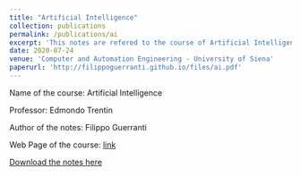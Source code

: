 ```yaml
---
title: "Artificial Intelligence"
collection: publications
permalink: /publications/ai
excerpt: 'This notes are refered to the course of Artificial Intelligence teached by Prof. Edmondo Trentin'
date: 2020-07-24
venue: 'Computer and Automation Engineering - University of Siena'
paperurl: 'http://filippoguerranti.github.io/files/ai.pdf'
---
```

Name of the course: Artificial Intelligence

Professor: Edmondo Trentin

Author of the notes: Filippo Guerranti

Web Page of the course: [link](https://www3.diism.unisi.it/~trentin/IA1920.html)


[Download the notes here](http://filippoguerranti.github.io/files/ai.pdf)

